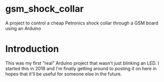 # gsm_shock_collar
A project to control a cheap Petronics shock collar through a GSM board using an Arduino

# Introduction
This was my first "real" Arduino project that wasn't just blinking an LED. I started this in 2018 and I'm finally getting around to posting it on here in hopes that it'll be useful for someone else in the future.
